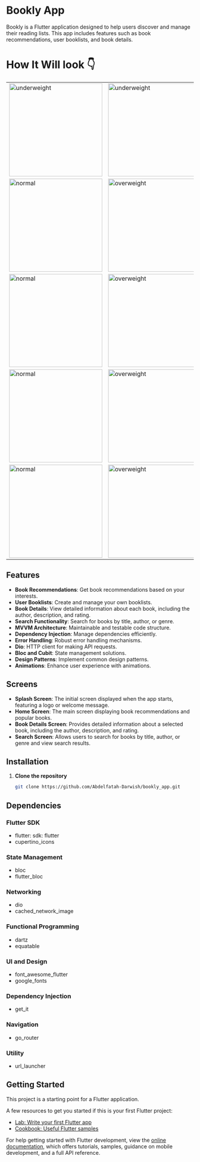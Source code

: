 # Bookly App

Bookly is a Flutter application designed to help users discover and manage their reading lists. This app includes features such as book recommendations, user booklists, and book details.

# How It Will look 👇
<table>
  <tr>
    <td>
      <img width="250" alt="underweight" src="https://github.com/user-attachments/assets/1e062c04-699e-4570-a6b4-7fba9e18fd99" />
    </td>
    <td>
      <img width="250" alt="underweight" src="https://github.com/user-attachments/assets/1982f627-7968-4b44-a6b5-cc6d73dcb3e9" />
    </td>
  </tr>

  <tr>
    <td>
      <img width="250" alt="normal" src="https://github.com/user-attachments/assets/9e09e135-2181-4bf2-94cf-968d5a7f108c" />
    </td>
    <td>
      <img width="250" alt="overweight" src="https://github.com/user-attachments/assets/e104fbcb-a7ce-493a-853a-64dfd3cb6334" />
    </td>
  </tr>

  <tr>
    <td>
      <img width="250" alt="normal" src="https://github.com/user-attachments/assets/4c31abb9-7d74-40d8-859a-01d2c86fadd6" />
    </td>
    <td>
      <img width="250" alt="overweight" src="https://github.com/user-attachments/assets/2fa29714-bd7a-42da-a639-66bd848cce07" />
    </td>
  </tr>

  <tr>
    <td>
      <img width="250" alt="normal" src="https://github.com/user-attachments/assets/a660c399-e582-46d9-9274-7843d97ead3a" />
    </td>
    <td>
      <img width="250" alt="overweight" src="https://github.com/user-attachments/assets/3ecb151a-cc8d-4182-9e6f-462a2cf7866b" />
    </td>
  </tr>
  
  <tr>
    <td>
      <img width="250" alt="normal" src="https://github.com/user-attachments/assets/12a1cb0d-a3e5-4872-948c-17eac49a36fe" />
    </td>
    <td>
      <img width="250" alt="overweight" src="https://github.com/user-attachments/assets/350436c8-de30-466b-abc9-98f38f847588" />
    </td>
  </tr>
  
</table>




## Features

- **Book Recommendations**: Get book recommendations based on your interests.
- **User Booklists**: Create and manage your own booklists.
- **Book Details**: View detailed information about each book, including the author, description, and rating.
- **Search Functionality**: Search for books by title, author, or genre.
- **MVVM Architecture**: Maintainable and testable code structure.
- **Dependency Injection**: Manage dependencies efficiently.
- **Error Handling**: Robust error handling mechanisms.
- **Dio**: HTTP client for making API requests.
- **Bloc and Cubit**: State management solutions.
- **Design Patterns**: Implement common design patterns.
- **Animations**: Enhance user experience with animations.

## Screens

- **Splash Screen**: The initial screen displayed when the app starts, featuring a logo or welcome message.
- **Home Screen**: The main screen displaying book recommendations and popular books.
- **Book Details Screen**: Provides detailed information about a selected book, including the author, description, and rating.
- **Search Screen**: Allows users to search for books by title, author, or genre and view search results.


## Installation

1. **Clone the repository**
   ```bash
   git clone https://github.com/Abdelfatah-Darwish/bookly_app.git

## Dependencies

### Flutter SDK

- flutter: sdk: flutter
- cupertino_icons

### State Management

- bloc
- flutter_bloc

### Networking

- dio
- cached_network_image

### Functional Programming

- dartz
- equatable

### UI and Design

- font_awesome_flutter
- google_fonts

### Dependency Injection

- get_it

### Navigation

- go_router

### Utility

- url_launcher




## Getting Started

This project is a starting point for a Flutter application.

A few resources to get you started if this is your first Flutter project:

- [Lab: Write your first Flutter app](https://docs.flutter.dev/get-started/codelab)
- [Cookbook: Useful Flutter samples](https://docs.flutter.dev/cookbook)

For help getting started with Flutter development, view the
[online documentation](https://docs.flutter.dev/), which offers tutorials,
samples, guidance on mobile development, and a full API reference.

